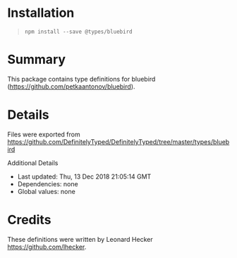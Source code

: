 # Installation
> `npm install --save @types/bluebird`

# Summary
This package contains type definitions for bluebird (https://github.com/petkaantonov/bluebird).

# Details
Files were exported from https://github.com/DefinitelyTyped/DefinitelyTyped/tree/master/types/bluebird

Additional Details
 * Last updated: Thu, 13 Dec 2018 21:05:14 GMT
 * Dependencies: none
 * Global values: none

# Credits
These definitions were written by Leonard Hecker <https://github.com/lhecker>.
